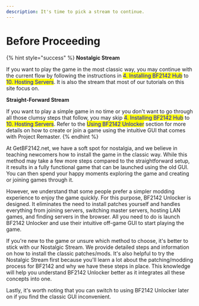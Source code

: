 ```yaml
---
description: It's time to pick a stream to continue.
---
```


# Before Proceeding

{% hint style="success" %}
**Nostalgic Stream**

If you want to play the game in the most classic way, you may continue with the current flow by following the instructions in <mark style="color:blue;">4. Installing BF2142 Hub</mark> to <mark style="color:blue;">10. Hosting Servers</mark>. It is also the stream that most of our tutorials on this site focus on.



**Straight-Forward Stream**

If you want to play a simple game in no time or you don't want to go through all those clumsy steps that follow, you may skip <mark style="color:blue;">4. Installing BF2142 Hub</mark> to <mark style="color:blue;">10. Hosting Servers</mark>. Refer to the <mark style="color:blue;">Using BF2142 Unlocker</mark> section for more details on how to create or join a game using the intuitive GUI that comes with Project Remaster.
{% endhint %}

At GetBF2142.net, we have a soft spot for nostalgia, and we believe in teaching newcomers how to install the game in the classic way. While this method may take a few more steps compared to the straightforward setup, it results in a fully functional game that can be launched using the old GUI. You can then spend your happy moments exploring the game and creating or joining games through it.

However, we understand that some people prefer a simpler modding experience to enjoy the game quickly. For this purpose, BF2142 Unlocker is designed. It eliminates the need to install patches yourself and handles everything from joining servers, switching master servers, hosting LAN games, and finding servers in the browser. All you need to do is launch BF2142 Unlocker and use their intuitive off-game GUI to start playing the game.

If you're new to the game or unsure which method to choose, it's better to stick with our Nostalgic Stream. We provide detailed steps and information on how to install the classic patches/mods. It's also helpful to try the Nostalgic Stream first because you'll learn a lot about the patching/modding process for BF2142 and why we have these steps in place. This knowledge will help you understand BF2142 Unlocker better as it integrates all these concepts into one.

Lastly, it's worth noting that you can switch to using BF2142 Unlocker later on if you find the classic GUI inconvenient.

